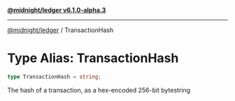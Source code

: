 [**@midnight/ledger v6.1.0-alpha.3**](../README.md)

***

[@midnight/ledger](../globals.md) / TransactionHash

# Type Alias: TransactionHash

```ts
type TransactionHash = string;
```

The hash of a transaction, as a hex-encoded 256-bit bytestring
